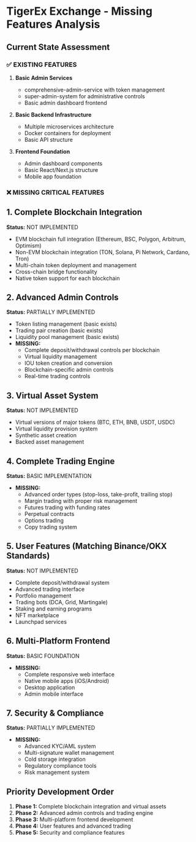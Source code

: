 # TigerEx Exchange - Missing Features Analysis

## Current State Assessment

### ✅ EXISTING FEATURES
1. **Basic Admin Services**
   - comprehensive-admin-service with token management
   - super-admin-system for administrative controls
   - Basic admin dashboard frontend

2. **Basic Backend Infrastructure**
   - Multiple microservices architecture
   - Docker containers for deployment
   - Basic API structure

3. **Frontend Foundation**
   - Admin dashboard components
   - Basic React/Next.js structure
   - Mobile app foundation

### ❌ MISSING CRITICAL FEATURES

## 1. Complete Blockchain Integration
**Status:** NOT IMPLEMENTED
- EVM blockchain full integration (Ethereum, BSC, Polygon, Arbitrum, Optimism)
- Non-EVM blockchain integration (TON, Solana, Pi Network, Cardano, Tron)
- Multi-chain token deployment and management
- Cross-chain bridge functionality
- Native token support for each blockchain

## 2. Advanced Admin Controls
**Status:** PARTIALLY IMPLEMENTED
- Token listing management (basic exists)
- Trading pair creation (basic exists)
- Liquidity pool management (basic exists)
- **MISSING:**
  - Complete deposit/withdrawal controls per blockchain
  - Virtual liquidity management
  - IOU token creation and conversion
  - Blockchain-specific admin controls
  - Real-time trading controls

## 3. Virtual Asset System
**Status:** NOT IMPLEMENTED
- Virtual versions of major tokens (BTC, ETH, BNB, USDT, USDC)
- Virtual liquidity provision system
- Synthetic asset creation
- Backed asset management

## 4. Complete Trading Engine
**Status:** BASIC IMPLEMENTATION
- **MISSING:**
  - Advanced order types (stop-loss, take-profit, trailing stop)
  - Margin trading with proper risk management
  - Futures trading with funding rates
  - Perpetual contracts
  - Options trading
  - Copy trading system

## 5. User Features (Matching Binance/OKX Standards)
**Status:** NOT IMPLEMENTED
- Complete deposit/withdrawal system
- Advanced trading interface
- Portfolio management
- Trading bots (DCA, Grid, Martingale)
- Staking and earning programs
- NFT marketplace
- Launchpad services

## 6. Multi-Platform Frontend
**Status:** BASIC FOUNDATION
- **MISSING:**
  - Complete responsive web interface
  - Native mobile apps (iOS/Android)
  - Desktop application
  - Admin mobile interface

## 7. Security & Compliance
**Status:** PARTIALLY IMPLEMENTED
- **MISSING:**
  - Advanced KYC/AML system
  - Multi-signature wallet management
  - Cold storage integration
  - Regulatory compliance tools
  - Risk management system

## Priority Development Order
1. **Phase 1:** Complete blockchain integration and virtual assets
2. **Phase 2:** Advanced admin controls and trading engine
3. **Phase 3:** Multi-platform frontend development
4. **Phase 4:** User features and advanced trading
5. **Phase 5:** Security and compliance features